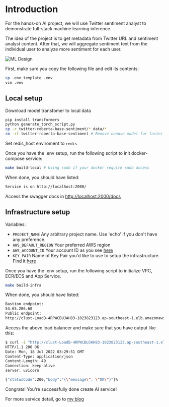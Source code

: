 # Introduction
For the hands-on AI project, we will use Twitter sentiment analyst to demonstrate full-stack machine learning inference.

The idea of the project is to get metadata from Twitter URL and sentiment analyst content. After that, we will aggregate sentiment text from the individual user to analyze more sentiment for each user.


![ML Design](https://haicheviet.com/machine-learning-inference-on-industry-standard/ml-inference_huf62dc9e0d697df28df409b2b033d43b3_158144_2000x0_resize_q100_h2_box.webp)


First, make sure you copy the following file and edit its contents:

```bash
cp .env_template .env
vim .env
```

## Local setup

Download model transfomer to local data
```bash
pip install transformers
python generate_torch_script.py
cp -r twitter-roberta-base-sentiment/* data/*
rm -rf twitter-roberta-base-sentiment # Remove nonuse model for faster build time
```

Set redis_host enviroment to `redis`

Once you have the .env setup, run the following script to init docker-compose service:

```bash
make build-local # Using sudo if your docker require sudo access
```

When done, you should have listed:

```bash
Service is on http://localhost:2000/
```

Access the swagger docs in <http://localhost:2000/docs>

## Infrastructure setup

Variables:

* `PROJECT_NAME` Any arbitrary project name.  Use 'echo' if you don't have any preference.
* `AWS_DEFAULT_REGION` Your preferred AWS region
* `AWS_ACCOUNT_ID` Your account ID as you see [here](https://console.aws.amazon.com/billing/home?#/account)
* `KEY_PAIR` Name of Key Pair you'd like to use to setup the infrastructure. Find it [here](https://ap-northeast-1.console.aws.amazon.com/ec2/v2/home#KeyPairs)

Once you have the .env setup, run the following script to initialize VPC, ECR/ECS and App Service.

```bash
make build-infra
```

When done, you should have listed:

```bash
Bastion endpoint:
54.65.206.60
Public endpoint:
http://clust-LoadB-4RPWCBUJAH83-1023823123.ap-southeast-1.elb.amazonaws.com
```

Access the above load balancer and make sure that you have output like this:

```bash
$ curl -i "http://clust-LoadB-4RPWCBUJAH83-1023823123.ap-southeast-1.elb.amazonaws.com"
HTTP/1.1 200 OK
Date: Mon, 18 Jul 2022 03:29:51 GMT
Content-Type: application/json
Content-Length: 49
Connection: keep-alive
server: uvicorn

{"statusCode":200,"body":"{\"message\": \"OK\"}"}%
```

Congrats! You're successfully done create AI service!

For more service detail, go to [my blog](https://haicheviet.com)
